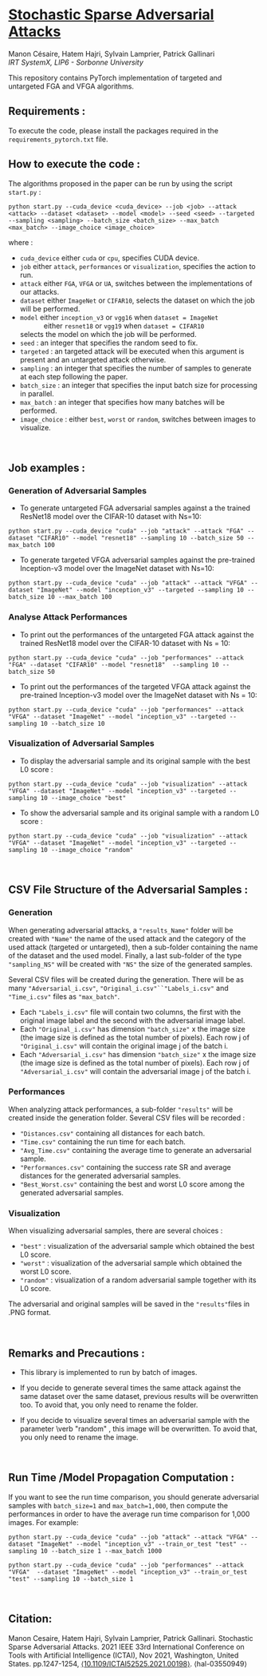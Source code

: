 # [Stochastic Sparse Adversarial Attacks](https://ieeexplore.ieee.org/document/9643161)

Manon Césaire, Hatem Hajri, Sylvain Lamprier, Patrick Gallinari\
*IRT SystemX, LIP6 - Sorbonne University* 


This repository contains PyTorch implementation of targeted and untargeted FGA and VFGA algorithms.

## Requirements :
To execute the code, please install the packages required in the `requirements_pytorch.txt` file.



## How to execute the code : 

The algorithms proposed in the paper can be run by using the script `start.py` :

`python start.py --cuda_device <cuda_device> --job <job> --attack <attack> --dataset <dataset> --model <model> --seed <seed> --targeted --sampling <sampling> --batch_size <batch_size> --max_batch <max_batch> --image_choice <image_choice>`  

where :  

- `cuda_device` either `cuda` or `cpu`, specifies CUDA device.  
- `job` either `attack`, `performances` or `visualization`, specifies the action to run.  
- `attack` either `FGA`, `VFGA` or `UA`, switches between the implementations of our attacks.  
- `dataset` either `ImageNet` or `CIFAR10`, selects the dataset on which the job will be performed.  
- `model` either `inception_v3` or `vgg16` when `dataset = ImageNet`  
&nbsp;&nbsp;&nbsp;&nbsp;&nbsp;&nbsp;&nbsp;&nbsp;&nbsp;&nbsp;&nbsp; either `resnet18` or `vgg19` when `dataset = CIFAR10`  
selects the model on which the job will be performed.  
- `seed` : an integer that specifies the random seed to fix.
- `targeted` : an targeted attack will be executed when this argument is present and an untargeted attack otherwise.
- `sampling` : an integer that specifies the number of samples to generate at each step following the paper.  
- `batch_size` : an integer that specifies the input batch size for processing in parallel.  
- `max_batch` : an integer that specifies how many batches will be performed.  
- `image_choice` : either `best`, `worst` or `random`, switches between images to visualize.  

&nbsp;&nbsp;&nbsp;&nbsp;
&nbsp;&nbsp;&nbsp;&nbsp;

## Job examples :

### Generation of Adversarial Samples

- To generate untargeted FGA adversarial samples against a the trained ResNet18 model over the CIFAR-10 dataset with Ns=10:  

`python start.py --cuda_device "cuda" --job "attack" --attack "FGA" --dataset "CIFAR10" --model "resnet18" --sampling 10 --batch_size 50 --max_batch 100`  

- To generate targeted VFGA adversarial samples against the pre-trained Inception-v3 model over the ImageNet dataset with Ns=10:  

`python start.py --cuda_device "cuda" --job "attack" --attack "VFGA" --dataset "ImageNet" --model "inception_v3" --targeted --sampling 10 --batch_size 10 --max_batch 100`  

### Analyse Attack Performances 

- To print out the performances of the untargeted FGA attack against the trained ResNet18 model over the CIFAR-10 dataset with Ns = 10:  

`python start.py --cuda_device "cuda" --job "performances" --attack "FGA" --dataset "CIFAR10" --model "resnet18"  --sampling 10 --batch_size 50`

- To print out the performances of the targeted VFGA attack against the pre-trained Inception-v3 model over the ImageNet dataset with Ns = 10:  

`python start.py --cuda_device "cuda" --job "performances" --attack "VFGA" --dataset "ImageNet" --model "inception_v3" --targeted --sampling 10 --batch_size 10`  

### Visualization of Adversarial Samples  

- To display the adversarial sample and its original sample with the best L0 score :

`python start.py --cuda_device "cuda" --job "visualization" --attack "VFGA" --dataset "ImageNet" --model "inception_v3" --targeted --sampling 10 --image_choice "best"`  

- To show the adversarial sample and its original sample with a random L0 score :  

`python start.py --cuda_device "cuda" --job "visualization" --attack "VFGA" --dataset "ImageNet" --model "inception_v3" --targeted --sampling 10 --image_choice "random"`  

&nbsp;&nbsp;&nbsp;&nbsp;
&nbsp;&nbsp;&nbsp;&nbsp;

## CSV File Structure of the Adversarial Samples :

### Generation

When generating adversarial attacks, a `"results_Name"` folder will be created with `"Name"` the name of the used attack and the category of the used attack (targeted or untargeted), then a sub-folder containing the name of the dataset and the used model. Finally, a last sub-folder of the type `"sampling_NS"` will be created with `"NS"` the size of the generated samples. 

Several CSV files will be created during the generation. There will be as many `"Adversarial_i.csv"`, `"Original_i.csv"``"Labels_i.csv"` and `"Time_i.csv"` files as `"max_batch"`.  

- Each `"Labels_i.csv"` file will contain two columns, the first with the original image label and the second with the adversarial image label.  
- Each `"Original_i.csv"` has dimension `"batch_size"` x the image size (the image size is defined as the total number of pixels). Each row j of `"Original_i.csv"` will contain the original image j of the batch i.  
- Each `"Adversarial_i.csv"`  has dimension `"batch_size"` x the image size (the image size is defined as the total number of pixels). Each row j of `"Adversarial_i.csv"` will contain the adversarial image j of the batch i.  

### Performances

When analyzing attack performances, a sub-folder `"results"` will be created inside the generation folder. Several CSV files will be recorded :  

- `"Distances.csv"` containing all distances for each batch.  
- `"Time.csv"` containing the run time for each batch.  
- `"Avg_Time.csv"` containing the average time to generate an adversarial sample.  
- `"Performances.csv"` containing  the success rate SR and average distances for the generated adversarial samples.  
- `"Best_Worst.csv"` containing the best and worst L0 score among the generated adversarial samples.  

### Visualization  

When visualizing adversarial samples, there are several choices :  

- `"best"` : visualization of the adversarial sample which obtained the best L0 score.  
- `"worst"` : visualization of the adversarial sample which obtained the worst L0 score.  
- `"random"` : visualization of a random adversarial sample together with its L0 score.

The adversarial and original samples will be saved in the `"results"`files in .PNG format.

&nbsp;&nbsp;&nbsp;&nbsp;
&nbsp;&nbsp;&nbsp;&nbsp;

## Remarks and Precautions :  

- This library is implemented to run by batch of images.   
    
- If you decide to generate several times the same attack against the same dataset over the same dataset, previous results will be overwritten too. To avoid that, you only need to rename the folder.  
    
- If you decide to visualize several times an adversarial sample with the parameter \verb "random" \, this image will be overwritten. To avoid that, you only need to rename the image.  

&nbsp;&nbsp;&nbsp;&nbsp;
&nbsp;&nbsp;&nbsp;&nbsp;

## Run Time /Model Propagation Computation :  

If you want to see the run time comparison, you should generate adversarial samples with `batch_size=1` and `max_batch=1,000`, then compute the performances in order to have the average run time comparison for 1,000 images. For example:  

`python start.py --cuda_device "cuda" --job "attack" --attack "VFGA" --dataset "ImageNet" --model "inception_v3" --train_or_test "test" --sampling 10 --batch_size 1 --max_batch 1000`  

`python start.py --cuda_device "cuda" --job "performances" --attack "VFGA"  --dataset "ImageNet" --model "inception_v3" --train_or_test "test" --sampling 10 --batch_size 1` 

&nbsp;&nbsp;&nbsp;&nbsp;
&nbsp;&nbsp;&nbsp;&nbsp;

## Citation:
Manon Cesaire, Hatem Hajri, Sylvain Lamprier, Patrick Gallinari. 
Stochastic Sparse Adversarial Attacks. 
2021 IEEE 33rd International Conference on Tools with Artificial Intelligence (ICTAI), Nov 2021, Washington, United States. 
pp.1247-1254, [⟨10.1109/ICTAI52525.2021.00198⟩](https://ieeexplore.ieee.org/document/9643161). ⟨hal-03550949⟩
